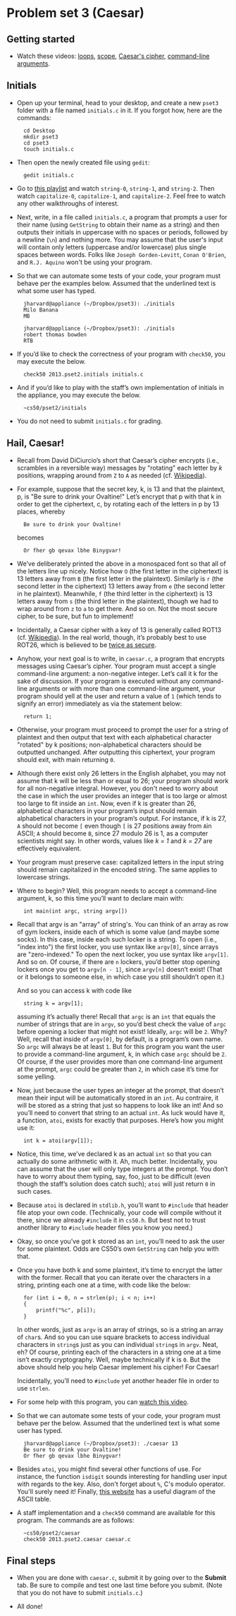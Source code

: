 # Problem set 3 (Caesar)

## Getting started

* Watch these videos: [loops](http://cs50.tv/2012/fall/shorts/loops/loops-720p.mp4), [scope](http://cs50.tv/2012/fall/shorts/scope/scope-720p.mp4), [Caesar's cipher](http://cs50.tv/2012/fall/shorts/caesar_cipher/caesar_cipher-720p.mp4), [command-line arguments](http://cs50.tv/2012/fall/shorts/command_line_arguments/command_line_arguments-720p.mp4).

## Initials

* Open up your terminal, head to your desktop, and create a new `pset3` folder with a file named `initials.c` in it. If you forgot how, here are the commands:

		cd Desktop
		mkdir pset3
		cd pset3
		touch initials.c

* Then open the newly created file using `gedit`:

		gedit initials.c

* Go to [this playlist](http://www.youtube.com/playlist?list=PLhQjrBD2T383LBd7z_5k32rbPdO99LNB9) and watch `string-0`, `string-1`, and `string-2`. Then watch `capitalize-0`, `capitalize-1`, and `capitalize-2`. Feel free to watch any other walkthroughs of interest.

* Next, write, in a file called `initials.c`, a program that prompts a user for their name (using `GetString` to obtain their name as a string) and then outputs their initials in uppercase with no spaces or periods, followed by a newline (`\n`) and nothing more. You may assume that the user's input will contain only letters (uppercase and/or lowercase) plus single spaces between words. Folks like `Joseph Gorden-Levitt`, `Conan O'Brien`, and `R.J. Aquino` won't be using your program.

* So that we can automate some tests of your code, your program must behave per the examples below. Assumed that the underlined text is what some user has typed.

		jharvard@appliance (~/Dropbox/pset3): ./initials
		Milo Banana
		MB

		jharvard@appliance (~/Dropbox/pset3): ./initials
		robert thomas bowden
		RTB

* If you’d like to check the correctness of your program with `check50`, you may execute the below.

		check50 2013.pset2.initials initials.c

* And if you’d like to play with the staff’s own implementation of initials in the appliance, you may execute the below.

		~cs50/pset2/initials

* You do not need to submit `initials.c` for grading.

## Hail, Caesar!

* Recall from David DiCiurcio’s short that Caesar’s cipher encrypts (i.e., scrambles in a reversible way) messages by "rotating" each letter by _k_ positions, wrapping around from `Z` to `A` as needed (cf. [Wikipedia](http://en.wikipedia.org/wiki/Caesar_cipher)).

* For example, suppose that the secret key, k, is 13 and that the plaintext, p, is "Be sure to drink your Ovaltine!" Let’s encrypt that p with that k in order to get the ciphertext, c, by rotating each of the letters in p by 13 places, whereby

		Be sure to drink your Ovaltine!

  becomes

		Or fher gb qevax lbhe Binygvar!

* We’ve deliberately printed the above in a monospaced font so that all of the letters line up nicely. Notice how `O` (the first letter in the ciphertext) is 13 letters away from `B` (the first letter in the plaintext). Similarly is `r` (the second letter in the ciphertext) 13 letters away from `e` (the second letter in he plaintext). Meanwhile, `f` (the third letter in the ciphertext) is 13 letters away from `s` (the third letter in the plaintext), though we had to wrap around from `z` to `a` to get there. And so on. Not the most secure cipher, to be sure, but fun to implement!

* Incidentally, a Caesar cipher with a key of 13 is generally called ROT13 (cf. [Wikipedia](http://en.wikipedia.org/wiki/ROT13)). In the real world, though, it’s probably best to use ROT26, which is believed to be [twice as secure](http://www.urbandictionary.com/define.php?term=ROT26).

* Anyhow, your next goal is to write, in `caesar.c`, a program that encrypts messages using Caesar’s cipher. Your program must accept a single command-line argument: a non-negative integer. Let’s call it k for the sake of discussion. If your program is executed without any command-line arguments or with more than one command-line argument, your program should yell at the user and return a value of `1` (which tends to signify an error) immediately as via the statement below:

		return 1;

* Otherwise, your program must proceed to prompt the user for a string of plaintext and then output that text with each alphabetical character "rotated" by k positions; non-alphabetical characters should be outputted unchanged. After outputting this ciphertext, your program should exit, with main returning `0`.

* Although there exist only 26 letters in the English alphabet, you may not assume that k will be less than or equal to 26; your program should work for all non-negative integral. However, you don't need to worry about the case in which the user provides an integer that is too large or almost too large to fit inside an `int`. Now, even if k is greater than 26, alphabetical characters in your program’s input should remain alphabetical characters in your program’s output. For instance, if k is 27, `A` should not become `[` even though `[` is 27 positions away from `A`in ASCII; `A` should become `B`, since 27 modulo 26 is 1, as a computer scientists might say. In other words, values like _k = 1_ and _k = 27_ are effectively equivalent.

* Your program must preserve case: capitalized letters in the input string should remain capitalized in the encoded string. The same applies to lowercase strings.

* Where to begin? Well, this program needs to accept a command-line argument, k, so this time you’ll want to declare main with:

		int main(int argc, string argv[])

* Recall that argv is an "array" of string's. You can think of an array as row of gym lockers, inside each of which is some value (and maybe some socks). In this case, inside each such locker is a string. To open (i.e., "index into") the first locker, you use syntax like `argv[0]`, since arrays are "zero-indexed." To open the next locker, you use syntax like `argv[1]`. And so on. Of course, if there are `n` lockers, you’d better stop opening lockers once you get to `argv[n - 1]`, since `argv[n]` doesn’t exist! (That or it belongs to someone else, in which case you still shouldn’t open it.)

  And so you can access k with code like

		string k = argv[1];

  assuming it’s actually there! Recall that `argc` is an `int` that equals the number of strings that are in `argv`, so you’d best check the value of `argc` before opening a locker that might not exist! Ideally, `argc` will be `2`. Why? Well, recall that inside of `argv[0]`, by default, is a program’s own name. So `argc` will always be at least `1`. But for this program you want the user to provide a command-line argument, k, in which case `argc` should be `2`. Of course, if the user provides more than one command-line argument at the prompt, `argc` could be greater than `2`, in which case it’s time for some yelling.

* Now, just because the user types an integer at the prompt, that doesn’t mean their input will be automatically stored in an `int`. Au contraire, it will be stored as a string that just so happens to look like an int! And so you’ll need to convert that string to an actual `int`. As luck would have it, a function, `atoi`, exists for exactly that purposes. Here’s how you might use it:

		int k = atoi(argv[1]);

* Notice, this time, we’ve declared k as an actual `int` so that you can actually do some arithmetic with it. Ah, much better. Incidentally, you can assume that the user will only type integers at the prompt. You don’t have to worry about them typing, say, foo, just to be difficult (even though the staff’s solution does catch such); `atoi` will just return `0` in such cases.

* Because `atoi` is declared in `stdlib.h`, you’ll want to `#include` that header file atop your own code. (Technically, your code will compile without it there, since we already `#include` it in `cs50.h`. But best not to trust another library to `#include` header files you know you need.)

* Okay, so once you’ve got k stored as an `int`, you’ll need to ask the user for some plaintext. Odds are CS50’s own `GetString` can help you with that.

* Once you have both k and some plaintext, it’s time to encrypt the latter with the former. Recall that you can iterate over the characters in a string, printing each one at a time, with code like the below:

		for (int i = 0, n = strlen(p); i < n; i++)
		{
		    printf("%c", p[i]);
		}

  In other words, just as `argv` is an array of strings, so is a string an array of `char`s. And so you can use square brackets to access individual characters in `string`s just as you can individual `string`s in `argv`.  Neat, eh? Of course, printing each of the characters in a string one at a time isn’t exactly cryptography. Well, maybe technically if k is `0`. But the above should help you help Caesar implement his cipher! For Caesar!

  Incidentally, you’ll need to `#include` yet another header file in order to use `strlen`.

* For some help with this program, you can  [watch this video](http://www.youtube.com/watch?v=V6IDxl-3WAA).

* So that we can automate some tests of your code, your program must behave per the below. Assumed that the underlined text is what some user has typed.

		jharvard@appliance (~/Dropbox/pset3): ./caesar 13
		Be sure to drink your Ovaltine!
		Or fher gb qevax lbhe Binygvar!

* Besides `atoi`, you might find several other functions of use. For instance, the function `isdigit` sounds interesting for handling user input with regards to the key. Also, don't forget about `%`, C's modulo operator. You'll surely need it! Finally, [this website](http://asciitable.com/) has a useful diagram of the ASCII table.

* A staff implementation and a `check50` command are available for this program. The commands are as follows:

		~cs50/pset2/caesar
		check50 2013.pset2.caesar caesar.c

## Final steps

* When you are done with `caesar.c`, submit it by going over to the **Submit** tab. Be sure to compile and test one last time before you submit. (Note that you do not have to submit `initials.c`.)

* All done!
